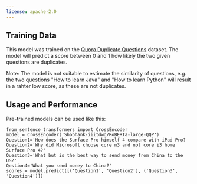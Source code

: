 ```yaml
---
license: apache-2.0
---
```

## Training Data
This model was trained on the [Quora Duplicate Questions](https://www.quora.com/q/quoradata/First-Quora-Dataset-Release-Question-Pairs) dataset. The model will predict a score between 0 and 1 how likely the two given questions are duplicates.

Note: The model is not suitable to estimate the similarity of questions, e.g. the two questions "How to learn Java" and "How to learn Python" will result in a rahter low score, as these are not duplicates.

## Usage and Performance

Pre-trained models can be used like this:

```
from sentence_transformers import CrossEncoder
model = CrossEncoder('Shobhank-iiitdwd/RoBERTa-large-QQP')
Question1='How does the Surface Pro himself 4 compare with iPad Pro?
Question2='Why did Microsoft choose core m3 and not core i3 home Surface Pro 4?'
Question3='What but is the best way to send money from China to the US?'
Qestion4='What you send money to China?'
scores = model.predict([('Question1', 'Question2'), ('Question3', 'Question4')])
```
